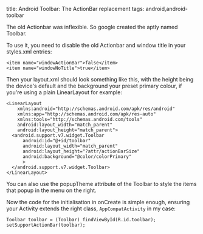 title: Android Toolbar: The ActionBar replacement
tags: android,android-toolbar

The old Actionbar was inflexible. So google created the aptly named Toolbar.

To use it, you need to disable the old Actionbar and window title in your styles.xml entries:

    <item name="windowActionBar">false</item>
    <item name="windowNoTitle">true</item>
    
Then your layout.xml should look something like this, with the height being the device's default and the background your preset primary colour, if you're using a plain LinearLayout for example:

    <LinearLayout
        xmlns:android="http://schemas.android.com/apk/res/android"
        xmlns:app="http://schemas.android.com/apk/res-auto"
        xmlns:tools="http://schemas.android.com/tools"
        android:layout_width="match_parent"
        android:layout_height="match_parent">
      <android.support.v7.widget.Toolbar
          android:id="@+id/toolbar"
          android:layout_width="match_parent"
          android:layout_height="?attr/actionBarSize"
          android:background="@color/colorPrimary"
          >
      </android.support.v7.widget.Toolbar>
    </LinearLayout>
    
You can also use the popupTheme attribute of the Toolbar to style the items that popup in the menu on the right.

Now the code for the initialisation in onCreate is simple enough, ensuring your Activity extends the right class, `AppCompatActivity` in my case:

    Toolbar toolbar = (Toolbar) findViewById(R.id.toolbar);
    setSupportActionBar(toolbar);

